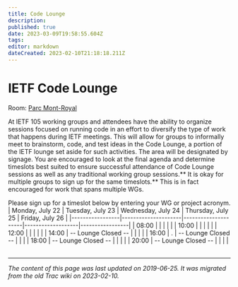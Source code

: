 ```yaml
---
title: Code Lounge
description: 
published: true
date: 2023-03-09T19:58:55.604Z
tags: 
editor: markdown
dateCreated: 2023-02-10T21:18:18.211Z
---
```


# IETF Code Lounge
Room: [Parc Mont-Royal](https://datatracker.ietf.org/meeting/105/floor-plan?room=parc-mont-royal)

At IETF 105 working groups and attendees have the ability to organize sessions focused on running code in an effort to diversify the type of work that happens during IETF meetings. This will allow for groups to informally meet to brainstorm, code, and test ideas in the Code Lounge, a portion of the IETF lounge set aside for such activities. The area will be designated by signage.
You are encouraged to look at the final agenda and determine timeslots best suited to ensure successful attendance of Code Lounge sessions as well as any traditional working group sessions.** It is okay for multiple groups to sign up for the same timeslots.** This is in fact encouraged for work that spans multiple WGs.

Please sign up for a timeslot below by entering your WG or project acronym.
| Monday, July 22 | Tuesday, July 23    | Wednesday, July 24  | Thursday, July 25 | Friday, July 26 |
|-----------------|---------------------|---------------------|-------------------|-----------------|
| 08:00           |                     |                     |                   |                 |
| 10:00           |                     |                     |                   |                 |
| 12:00           |                     |                     |                   |                 |
| 14:00           | -- Lounge Closed -- |                     |                   |                 |
| 16:00           | .                   | -- Lounge Closed -- |                   |                 |
| 18:00           | -- Lounge Closed -- |                     |                   |                 |
| 20:00           | -- Lounge Closed -- |                     |                   |                 |
&nbsp;
&nbsp;
&nbsp;

---

*The content of this page was last updated on 2019-06-25. It was migrated from the old Trac wiki on 2023-02-10.*